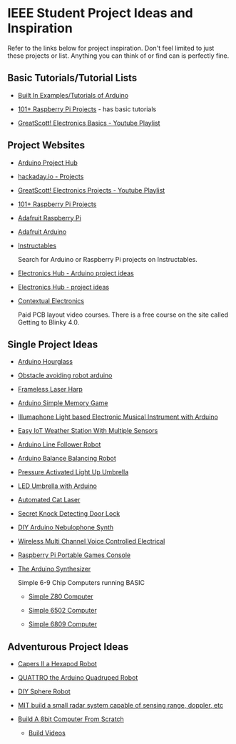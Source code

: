 # IEEE Student Project Ideas and Inspiration

Refer to the links below for project inspiration. Don't feel limited to just
these projects or list. Anything you can think of or find can is perfectly fine.

## Basic Tutorials/Tutorial Lists

-   [Built In Examples/Tutorials of Arduino](https://www.arduino.cc/en/Tutorial/BuiltInExamples)

-   [101+ Raspberry Pi Projects](https://www.electronicshub.org/raspberry-pi-projects/) - has basic tutorials

-   [GreatScott! Electronics Basics - Youtube Playlist](https://www.youtube.com/playlist?list=PLAROrg3NQn7cyu01HpOv5BWo217XWBZu0)


## Project Websites
-   [Arduino Project Hub](https://create.arduino.cc/projecthub)

-   [hackaday.io - Projects](https://hackaday.io/projects)

-   [GreatScott! Electronics Projects - Youtube Playlist](https://www.youtube.com/playlist?list=PLAROrg3NQn7dGPxb9CFtxwbgzLNaaj1Oe)

-   [101+ Raspberry Pi Projects](https://www.electronicshub.org/raspberry-pi-projects/)

-   [Adafruit Raspberry Pi](https://learn.adafruit.com/category/raspberry-pi)

-   [Adafruit Arduino](https://learn.adafruit.com/category/arduino)

-   [Instructables](http://www.instructables.com)

    Search for Arduino or Raspberry Pi projects on Instructables.

-   [Electronics Hub - Arduino project ideas](https://www.electronicshub.org/arduino-project-ideas/)

-   [Electronics Hub - project ideas](https://www.electronicshub.org/electronics-projects-ideas/)

-   [Contextual Electronics](https://contextualelectronics.com/)

    Paid PCB layout video courses. There is a free course on the site called Getting to Blinky 4.0.

## Single Project Ideas
-   [Arduino Hourglass](https://www.instagram.com/p/BmFQoqdDryU/?utm_source=ig_share_sheet&igshid=i360sjd3vpwa)

-   [Obstacle avoiding robot arduino](https://www.electronicshub.org/obstacle-avoiding-robot-arduino/)

-   [Frameless Laser Harp](http://www.instructables.com/id/Frameless-Laser-Harp/)

-   [Arduino Simple Memory Game](http://www.instructables.com/id/Arduino-Simple-Memory-Game/)

-   [Illumaphone Light based Electronic Musical Instrument with Arduino](http://www.instructables.com/id/Illumaphone-Light-based-Electronic-Musical-Instrum/)

-   [Easy IoT Weather Station With Multiple Sensors](http://www.instructables.com/id/Esay-IoT-Weather-Station-With-Multiple-Sensors/)

-   [Arduino Line Follower Robot](http://www.instructables.com/id/Arduino-Line-Follower-Robot-1/)

-   [Arduino Balance Balancing Robot](http://www.instructables.com/id/Arduino-Balance-Balancing-Robot-How-to-Make/)

-   [Pressure Activated Light Up Umbrella](http://www.instructables.com/id/Pressure-Activated-Light-Up-Umbrella/)

-   [LED Umbrella with Arduino](http://www.instructables.com/id/LED-Umbrella-with-Arduino/)

-   [Automated Cat Laser](http://www.instructables.com/id/CatBot-Automated-Cat-Laser/)

-   [Secret Knock Detecting Door Lock](http://www.instructables.com/id/Secret-Knock-Detecting-Door-Lock/)

-   [DIY Arduino Nebulophone Synth](http://www.instructables.com/id/DIY-Arduino-Nebulophone-Synth/)

-   [Wireless Multi Channel Voice Controlled Electrical](http://www.instructables.com/id/Wireless-Multi-Channel-Voice-Controlled-Electrical/)

-   [Raspberry Pi Portable Games Console](http://www.instructables.com/id/Raspberry-Pi-Portable-Games-Console/)

-   [The Arduino Synthesizer](http://www.instructables.com/id/The-Arduino-Synthesizer/)

    Simple 6-9 Chip Computers running BASIC

    -   [Simple Z80 Computer](http://searle.hostei.com/grant/z80/SimpleZ80.html)

    -   [Simple 6502 Computer](http://searle.hostei.com/grant/6502/Simple6502.html)

    -   [Simple 6809 Computer](http://searle.hostei.com/grant/6809/Simple6809.html)

## Adventurous Project Ideas

-   [Capers II a Hexapod Robot](http://www.instructables.com/id/Capers-II-a-Hexapod-Robot/)

-   [QUATTRO the Arduino Quadruped Robot](http://www.instructables.com/id/QUATTRO-the-Arduino-Quadruped-Robot/)

-   [DIY Sphere Robot](http://www.instructables.com/id/DIY-Sphere-Robot/)

-   [MIT build a small radar system capable of sensing range, doppler, etc](https://ocw.mit.edu/resources/res-ll-003-build-a-small-radar-system-capable-of-sensing-range-doppler-and-synthetic-aperture-radar-imaging-january-iap-2011/)

-   [Build A 8bit Computer From Scratch](https://eater.net/8bit/)

    - [Build Videos](https://www.youtube.com/user/eaterbc)
